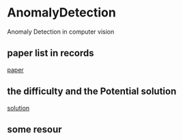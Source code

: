 # AnomalyDetection
Anomaly Detection in computer vision

## paper list in records
[paper](./records/README.md)


## the difficulty and the Potential solution 
[solution](./records/difficulty.md)


## some resour